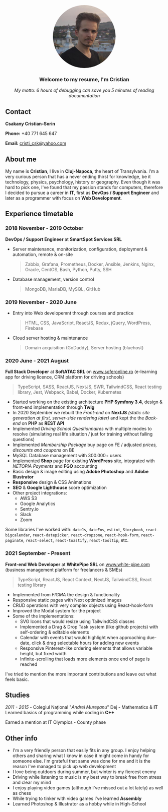 <p align="center" color="gray">
  <img src="https://raw.githubusercontent.com/cristicsk/curriculum-vitae/main/public/me.png" height="auto" width="200" style="border-radius:50%">
</p>

<h3 align="center">
   Welcome to my resume, I'm Cristian
</h3>
<div align="center">
<em>
  My motto: 6 hours of debugging can save you 5 minutes of reading documentation
</em>
</div>

## Contact
**Csakany Cristian-Sorin**

**Phone:** +40 771 645 647

**Email:** cristi_csk@yahoo.com



## About me
My name is **Cristian**, I live in **Cluj-Napoca**, the heart of Transylvania. I'm a very curious person that has a never ending thirst for knowledge, be it technology, physics, psychology, history or geography. Even though it was hard to pick one, I've found that my passion stands for computers, therefore I decided to pursue a career in **IT**, first as **DevOps / Support Engineer** and later as a programmer with focus on **Web Development**.



## Experience timetable
### 2018 November - 2019 October 
**DevOps / Support Engineer** at **SmartSpot Services SRL**
- Server maintenance, monitorization, configuration, deployment & automation, remote & on-site
  > Zabbix, Grafana, Prometheus, Docker, Ansible, Jenkins, Nginx, Oracle, CentOS, Bash, Python, Putty, SSH
- Database management, version control
  > MongoDB, MariaDB, MySQL, GitHub

### 2019 November - 2020 June
- Entry into Web developemnt through courses and practice
  > HTML, CSS, JavaScript, ReactJS, Redux, jQuery, WordPress, Firebase
- Cloud server hosting & maintenance
  > Domain acquisition (GoDaddy), Server hosting (bluehost)

### 2020 June - 2021 August
**Full Stack Developer** at **SoftATAC SRL** on www.soferonline.ro (e-learning app for driving licence, CRM platform for driving schools)
> TypeScript, SASS, ReactJS, NextJS, SWR, TailwindCSS, React testing library, Jest, Webpack, Babel, Docker, Kubernetes
- Started working on the existing architecture **PHP Symfony 3.4**, design & front-end implementation through **Twig**
- In 2020 September we rebuilt the *Front-end* on **NextJS** *(static site generation at first, server-side rendering later)* and kept the the *Back-end* on **PHP** as **REST API** 
- Implemented *Driving School Questionnaires* with multiple modes to resolve (simulating real life situation / just for training without failing questions)
- Implemented *Membership Package* buy page on FE / adjusted *prices, discounts and coupons* on BE 
- MySQL Database management with 300.000+ users
- Implemented **Shop** page for existing **WordPress** site, integrated with *NETOPIA Payments* and **FGO** accounting
- Basic design & image editing using **Adobe Photoshop** and **Adobe Illustrator**
- **Responsive** design & CSS Animations
- **SEO** & **Google  Lighthouse** score optimization
- Other project integrations:
  - AWS S3 
  - Google Analytics
  - Sentry.io
  - Slack
  - Zoom
 
 
Some libraries I've worked with: `dateJs`, `dateFns`, `esLint`,  `Storybook`, `react-bigcalendar`, `react-datepicker`, `react-dropzone`, `react-hook-form`, `react-paginate`, `react-select`, `react-toastify`, `react-tooltip`, etc.
  
### 2021 September - Present
**Front-end Web Developer** at **WhitePipe SRL** on www.white-pipe.com (business management platform for freelancers & SMEs)
> TypeScript, ReactJS, React Context, NextJS, TailwindCSS, React testing library 
- Implemented from *FIGMA* the design & functionality
- Responsive static pages with Next optimized images
- CRUD operations with very complex objects using React-hook-form
- Improved the Modal system for the project
- Some of the implementations:
  - SVG Icons that would resize using TailwindCSS classes
  - Implemented a Drag & Drop Task system (like github projects) with self-ordering & editable elements 
  - Calendar with events that would highlight when approaching due-date, click & drag selectable hours for adding new events
  - Responsive Pinterest-like ordering elements that allows variable height, but fixed width
  - Infinite-scrolling that loads more elements once end of page is reached
  
 I've tried to mention the more important contributions and leave out what feels basic.
 
 ## Studies
 *2011 - 2015* - Colegiul Național "*Andrei Mureșanu*" Dej - Mathematics & **IT**
 Learned basics of programming while coding in **C++**
 
 Earned a mention at IT Olympics - County phase
 
 ## Other info
 - I'm a very friendly person that easily fits in any group. I enjoy helping others and sharing what I know in case it might come in handy for someone else. I'm grateful that same was done for me and it is the reason I've managed to pick up web development
 - I love being outdoors during summer, but winter is my fiercest enemy
 - Driving while listening to music is my best way to break free from stress and clear my mind
 - I enjoy playing video games (although I've missed out a lot lately) as well as chess
 - While trying to tinker with video games I've learned **Assembly** 
 - Learned Photoshop & Illustrator as a hobby while in High-School
 

